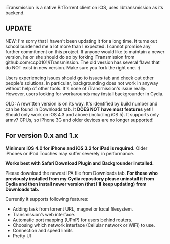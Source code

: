 iTransmission is a native BitTorrent client on iOS, uses libtransmission as its backend.

## UPDATE ##
NEW: I'm sorry that I haven't been updating it for a long time. It turns out school burdened me a lot more than I expected. I cannot promise any further commitment on this project. If anyone would like to maintain a newer version, he or she should do so by forking iTransmission from github.com/ccp0101/iTransmission. The old version has several flaws that do NOT exist in new version. Make sure you fork the right one. :(

Users experiencing issues should go to issues tab and check out other people's solutions. In particular, backgrounding does not work in anyway without help of other tools. It's none of iTransmission's issue really. However, users looking for workarounds may install backgrounder in Cydia.

OLD: A rewritten version is on its way. It's identified by build number and can be found in Downloads tab. It **DOES NOT have most features** yet!! Should only work on iOS 4.3 and above (including iOS 5). It supports only armv7 CPUs, so iPhone 3G and older devices are no longer supported!

## For version 0.x and 1.x ##

**Minimum iOS 4.0 for iPhone and iOS 3.2 for iPad is required**. Older iPhones or iPod Touches may suffer severely in performance.

**Works best with Safari Download Plugin and Backgrounder installed.**

Please download the newest IPA file from Downloads tab. **For those who previously installed from my Cydia repository please uninstall it from Cydia and then install newer version (that I'll keep updating) from Downloads tab.**

Currently it supports following features:
  * Adding task from torrent URL, magnet or local filesystem.
  * Transmission’s web interface.
  * Automatic port mapping (UPnP) for users behind routers.
  * Choosing which network interface (Cellular network or WiFi) to use.
  * Connection and speed limits
  * Pretty UI
